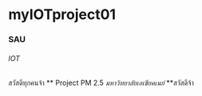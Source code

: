 # myIOTproject01
### SAU
###### IOT
สวัสดีทุกคนจ้า
** Project PM 2.5 *มหาวิทยาลัยเอเชียคเนย์* **สวัสดีจ้า
